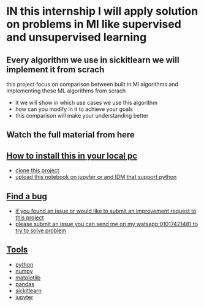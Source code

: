 # IN this internship I will apply solution on problems in Ml like supervised and unsupervised learning 

## Every algorithm we use in sickitlearn we will implement it from scrach
this project focus on comparison between built in Ml algorithms and implementing these ML algorithms from scrach

*  it  we will show in which use cases we use this algorithm
*  how can you modify in it to achieve your goals 
*  this comparison will make your understanding better 


## Watch the full material from here
<a href="[https://www.youtube.com/playlist?list=PLSVCAHoiHC_rqKbcu1ummWVpLTDBNZHH7](https://www.youtube.com/watch?v=qU9bTIy9k90&list=PLPBnj6azlABbaGuOzR40nvlzPWAKMv_qA&index=21&t=79s)" target="_blank">
  
## How to install this in your local pc
* clone this project
* upload this notebook on jupyter or and IDM that support python

## Find a bug
*  if you found an issue or would like to submit an improvement request to this project
*  please submit an issue you can send me on my watsapp:01017421481 to try to solve problem

## Tools
*  python
*  numpy
*  matplotlib
*  pandas
*  sickitlearn
*  jupyter

